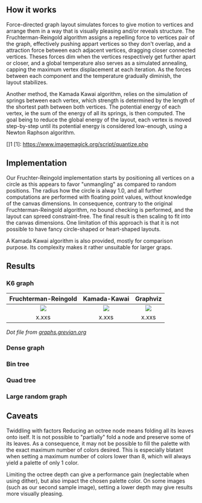 ## How it works

Force-directed graph layout simulates forces to give motion to vertices and arrange them in a way that is visually pleasing and/or reveals structure. The Fruchterman-Reingold algorithm assigns a repelling force to vertices pair of the graph, effectively pushing appart vertices so they don't overlap, and a attraction force between each adjacent vertices, dragging closer connected vertices. Theses forces dim when the vertices respectively get further apart or closer, and a global temperature also serves as a simulated annealing, capping the maximum vertex displacement at each iteration. As the forces between each component and the temperature gradually diminish, the layout stabilizes.

Another method, the Kamada Kawai algorithm, relies on the simulation of springs between each vertex, which strength is determined by the length of the shortest path between both vertices. The potential energy of each vertex, ie the sum of the energy of all its springs, is then computed. The goal being to reduce the global energy of the layout, each vertex is moved step-by-step until its potential energy is considered low-enough, using a Newton Raphson algorithm.

[]1
[1]: https://www.imagemagick.org/script/quantize.php

## Implementation

Our Fruchter-Reingold implementation starts by positioning all vertices on a circle as this appears to favor "unmangling" as compared to random positions. The radius how the circle is alway 1.0, and all further computations are performed with floating point values, without knowledge of the canvas dimensions. In consequence, contrary to the original Fruchterman-Reingold algorithm, no bound checking is performed, and the layout can spreed constraint-free. The final result is then
scaling to fit into the canvas dimensions. One limitation of this approach is that it is not possible to have fancy circle-shaped or heart-shaped layouts.

A Kamada Kawai algorithm is also provided, mostly for comparison purpose. Its complexity makes it rather unsuitable for larger graps.


## Results

### K6 graph

| Fruchterman-Reingold | Kamada-Kawai        | Graphviz            |
| :------------------: | :-----------------: | :-----------------: |
| [![][fr_thumb]][fr_thumb]  | [![][kk_thumb]][kk] | [![][gv_thumb]][gv] |
| x.xxs                | x.xxs               | x.xxs               |

[fr_thumb]: https://raw.githubusercontent.com/olvb/nodesoup/master/samples/thumbs/k6_fr.png
[fr]: https://raw.githubusercontent.com/olvb/nodesoup/master/samples/k6_fr.png
[kk_thumb]: https://raw.githubusercontent.com/olvb/nodesoup/master/samples/thumbs/k6_kk.png
[kk]: https://raw.githubusercontent.com/olvb/nodesoup/master/samples/k6_kk.png
[gv_thumb]: https://raw.githubusercontent.com/olvb/nodesoup/master/samples/thumbs/k6_gv.png
[gv]: https://raw.githubusercontent.com/olvb/nodesoup/master/samples/k6_gv.png

*Dot file from [graphs.grevian.org](http://graphs.grevian.org/example)*

### Dense graph


### Bin tree

### Quad tree

### Large random graph

## Caveats

Twiddling with factors
Reducing an octree node means folding all its leaves onto iself. It is not possible to "partially" fold a node and preserve some of its leaves. As a consequence, it may not be possible to fill the palette with the exact maximum number of colors desired. This is especially blatant when setting a maximum number of colors lower than 8, which will always yield a palette of only 1 color.

Limiting the octree depth can give a performance gain (neglectable when using dither), but also impact the chosen palette color. On some images (such as our second sample image), setting a lower depth may give results more visually pleasing.
